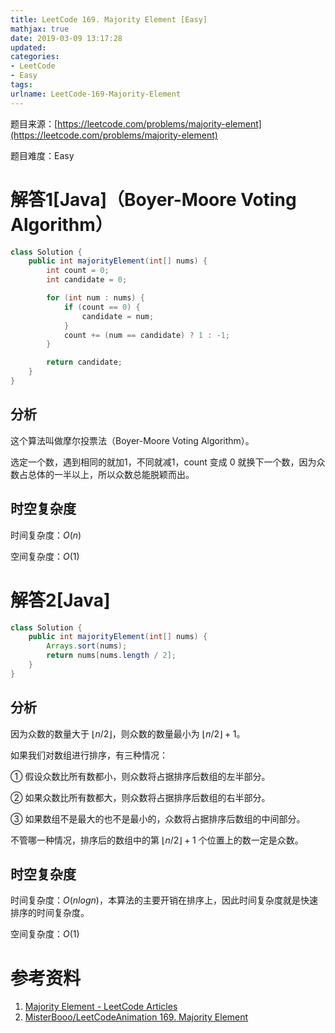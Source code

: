 ```yaml
---
title: LeetCode 169. Majority Element [Easy]
mathjax: true
date: 2019-03-09 13:17:28
updated:
categories:
- LeetCode
- Easy
tags:
urlname: LeetCode-169-Majority-Element
---
```




<!-- more -->

题目来源：[https://leetcode.com/problems/majority-element](https://leetcode.com/problems/majority-element)

题目难度：Easy



# 解答1[Java]（Boyer-Moore Voting Algorithm）

```java
class Solution {
    public int majorityElement(int[] nums) {
        int count = 0;
        int candidate = 0;

        for (int num : nums) {
            if (count == 0) {
                candidate = num;
            }
            count += (num == candidate) ? 1 : -1;
        }

        return candidate;
    }
}
```

## 分析

这个算法叫做摩尔投票法（Boyer-Moore Voting Algorithm）。

选定一个数，遇到相同的就加1，不同就减1，count 变成 0 就换下一个数，因为众数占总体的一半以上，所以众数总能脱颖而出。



## 时空复杂度

时间复杂度：$O(n)$

空间复杂度：$O(1)$



# 解答2[Java]

```java
class Solution {
    public int majorityElement(int[] nums) {
        Arrays.sort(nums);
        return nums[nums.length / 2];
    }
}
```

## 分析

因为众数的数量大于 $\lfloor n/2 \rfloor$，则众数的数量最小为 $\lfloor n/2 \rfloor + 1$。

如果我们对数组进行排序，有三种情况：

① 假设众数比所有数都小，则众数将占据排序后数组的左半部分。

② 如果众数比所有数都大，则众数将占据排序后数组的右半部分。

③ 如果数组不是最大的也不是最小的，众数将占据排序后数组的中间部分。

不管哪一种情况，排序后的数组中的第 $\lfloor n/2 \rfloor + 1$ 个位置上的数一定是众数。



## 时空复杂度

时间复杂度：$O(nlogn)$，本算法的主要开销在排序上，因此时间复杂度就是快速排序的时间复杂度。

空间复杂度：$O(1)$



# 参考资料

1. [Majority Element - LeetCode Articles](https://leetcode.com/articles/majority-element/)
2. [MisterBooo/LeetCodeAnimation 169. Majority Element](https://github.com/MisterBooo/LeetCodeAnimation/blob/master/notes/LeetCode%E7%AC%AC169%E5%8F%B7%E9%97%AE%E9%A2%98%EF%BC%9A%E6%B1%82%E4%BC%97%E6%95%B0.md)